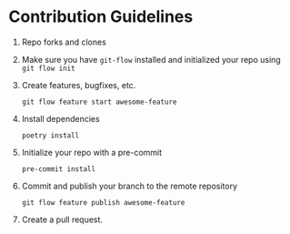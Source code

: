 # Contribution Guidelines

1. Repo forks and clones
2. Make sure you have `git-flow` installed and initialized your repo using `git flow init`
3. Create features, bugfixes, etc.

    ```
    git flow feature start awesome-feature
    ```

4. Install dependencies

    ```
    poetry install
    ```

5. Initialize your repo with a pre-commit

    ```
    pre-commit install
    ```

6. Commit and publish your branch to the remote repository

    ```
    git flow feature publish awesome-feature
    ```

5. Create a pull request.
